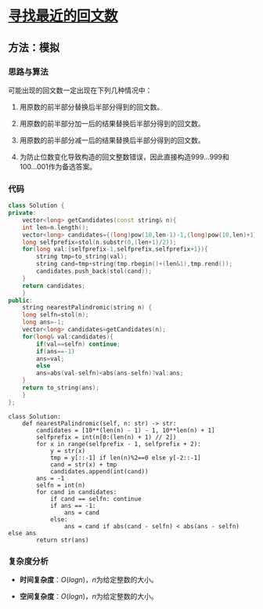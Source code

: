 # [寻找最近的回文数](https://leetcode-cn.com/problems/find-the-closest-palindrome/)

## 方法：模拟

### 思路与算法

可能出现的回文数一定出现在下列几种情况中：

1. 用原数的前半部分替换后半部分得到的回文数。

2. 用原数的前半部分加一后的结果替换后半部分得到的回文数。

3. 用原数的前半部分减一后的结果替换后半部分得到的回文数。

4. 为防止位数变化导致构造的回文整数错误，因此直接构造999...999和100...001作为备选答案。

### 代码

```c++
class Solution {
private:
    vector<long> getCandidates(const string& n){
	int len=n.length();
	vector<long> candidates={(long)pow(10,len-1)-1,(long)pow(10,len)+1};
	long selfprefix=stol(n.substr(0,(len+1)/2));
	for(long val:{selfprefix-1,selfprefix,selfprefix+1}){
	    string tmp=to_string(val);
	    string cand=tmp+string(tmp.rbegin()+(len&1),tmp.rend());
	    candidates.push_back(stol(cand));
	}
	return candidates;
    }
public:
    string nearestPalindromic(string n) {
	long selfn=stol(n);
	long ans=-1;
	vector<long> candidates=getCandidates(n);
	for(long& val:candidates){
	    if(val==selfn) continue;
	    if(ans==-1)
		ans=val;
	    else
		ans=abs(val-selfn)<abs(ans-selfn)?val:ans;
	}
	return to_string(ans);
    }
};
```

```pyhton
class Solution:
    def nearestPalindromic(self, n: str) -> str:
        candidates = [10**(len(n) - 1) - 1, 10**len(n) + 1]
        selfprefix = int(n[0:(len(n) + 1) // 2])
        for x in range(selfprefix - 1, selfprefix + 2):
            y = str(x)
            tmp = y[::-1] if len(n)%2==0 else y[-2::-1]
            cand = str(x) + tmp
            candidates.append(int(cand))
        ans = -1
        selfn = int(n)
        for cand in candidates:
            if cand == selfn: continue
            if ans == -1:
                ans = cand
            else:
                ans = cand if abs(cand - selfn) < abs(ans - selfn) else ans
        return str(ans)
```

### 复杂度分析

- **时间复杂度**：$O(logn)$，$n$为给定整数的大小。

- **空间复杂度**：$O(logn)$，$n$为给定整数的大小。
